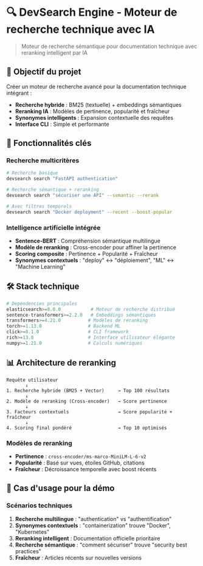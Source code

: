 # 🔍 DevSearch Engine - Moteur de recherche technique avec IA

> Moteur de recherche sémantique pour documentation technique avec reranking intelligent par IA

## 🎯 **Objectif du projet**

Créer un moteur de recherche avancé pour la documentation technique intégrant :
- **Recherche hybride** : BM25 (textuelle) + embeddings sémantiques
- **Reranking IA** : Modèles de pertinence, popularité et fraîcheur
- **Synonymes intelligents** : Expansion contextuelle des requêtes
- **Interface CLI** : Simple et performante

## 🚀 **Fonctionnalités clés**

### Recherche multicritères
```bash
# Recherche basique
devsearch search "FastAPI authentication"

# Recherche sémantique + reranking
devsearch search "sécuriser une API" --semantic --rerank

# Avec filtres temporels
devsearch search "Docker deployment" --recent --boost-popular
```

### Intelligence artificielle intégrée
- **Sentence-BERT** : Compréhension sémantique multilingue
- **Modèle de reranking** : Cross-encoder pour affiner la pertinence
- **Scoring composite** : Pertinence + Popularité + Fraîcheur
- **Synonymes contextuels** : "deploy" ↔ "déploiement", "ML" ↔ "Machine Learning"


## 🛠️ **Stack technique**

```python
# Dependencies principales
elasticsearch>=8.0.0           # Moteur de recherche distribué
sentence-transformers>=2.2.0   # Embeddings sémantiques
transformers>=4.21.0          # Modèles de reranking
torch>=1.13.0                 # Backend ML
click>=8.1.0                  # CLI framework
rich>=13.0                    # Interface utilisateur élégante
numpy>=1.21.0                 # Calculs numériques
```

## 📊 **Architecture de reranking**

```
Requête utilisateur
       ↓
1. Recherche hybride (BM25 + Vector)     → Top 100 résultats
       ↓
2. Modèle de reranking (Cross-encoder)   → Score pertinence
       ↓
3. Facteurs contextuels                  → Score popularité + fraîcheur
       ↓
4. Scoring final pondéré                 → Top 10 optimisés
```

### Modèles de reranking
- **Pertinence** : `cross-encoder/ms-marco-MiniLM-L-6-v2`
- **Popularité** : Basé sur vues, étoiles GitHub, citations
- **Fraîcheur** : Décroissance temporelle avec boost récents

## 🎯 **Cas d'usage pour la démo**

### Scénarios techniques
1. **Recherche multilingue** : "authentication" vs "authentification"
2. **Synonymes contextuels** : "containerization" trouve "Docker", "Kubernetes"
3. **Reranking intelligent** : Documentation officielle prioritaire
4. **Recherche sémantique** : "comment sécuriser" trouve "security best practices"
5. **Fraîcheur** : Articles récents sur nouvelles versions
